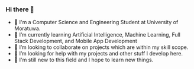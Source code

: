 ### Hi there 👋

- :school: I'm a Computer Science and Engineering Student at University of Moratuwa.
- 🌱 I’m currently learning Artificial Intelligence, Machine Learning, Full Stack Development, and Mobile App Development
- 👯 I’m looking to collaborate on projects which are within my skill scope.
- 🤔 I’m looking for help with my projects and other stuff I develop here.
- :baby: I'm still new to this field and I hope to learn new things.
